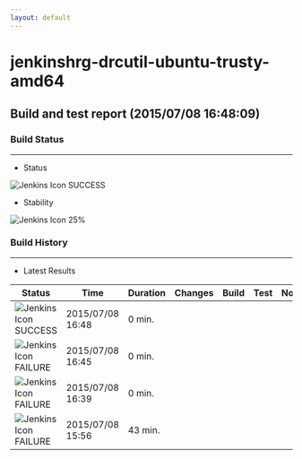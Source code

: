 ```yaml
---
layout: default
---
```

# jenkinshrg-drcutil-ubuntu-trusty-amd64
## Build and test report (2015/07/08 16:48:09)
### Build Status
___
* Status
  
![Jenkins Icon](http://jenkinshrg.github.io/images/48x48/blue.png)
SUCCESS
  
* Stability
  
![Jenkins Icon](http://jenkinshrg.github.io/images/48x48/health-20to39.png)
25%
  
### Build History
___
* Latest Results
  
|Status|Time|Duration|Changes|Build|Test|Note|
|---|---|---|---|---|---|---|
|![Jenkins Icon](http://jenkinshrg.github.io/images/24x24/blue.png)SUCCESS|2015/07/08 16:48|0 min.|||| |
|![Jenkins Icon](http://jenkinshrg.github.io/images/24x24/red.png)FAILURE|2015/07/08 16:45|0 min.|||| |
|![Jenkins Icon](http://jenkinshrg.github.io/images/24x24/red.png)FAILURE|2015/07/08 16:39|0 min.|||| |
|![Jenkins Icon](http://jenkinshrg.github.io/images/24x24/red.png)FAILURE|2015/07/08 15:56|43 min.|||| |
